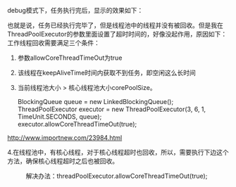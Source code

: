 debug模式下，任务执行完后，显示的效果如下：

也就是说，任务已经执行完毕了，但是线程池中的线程并没有被回收。但是我在ThreadPoolExecutor的参数里面设置了超时时间的，好像没起作用，原因如下：
工作线程回收需要满足三个条件：
1)  参数allowCoreThreadTimeOut为true

2)  该线程在keepAliveTime时间内获取不到任务，即空闲这么长时间

3)  当前线程池大小 > 核心线程池大小corePoolSize。





       BlockingQueue queue = new LinkedBlockingQueue();
          ThreadPoolExecutor executor = new ThreadPoolExecutor(3, 6, 1, TimeUnit.SECONDS, queue);  
          executor.allowCoreThreadTimeOut(true);


http://www.importnew.com/23984.html



4.在线程池中，有核心线程，对于核心线程超时也回收，所以，需要执行下边这个方法，确保核心线程超时之后也被回收。

　　　解决办法：threadPoolExecutor.allowCoreThreadTimeOut(true);



<script>alert("xxx");</script>


